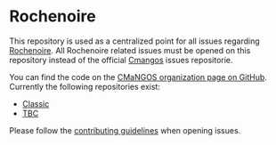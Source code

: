 # Rochenoire

This repository is used as a centralized point for all issues regarding [Rochenoire](https://rochenoi.re).
All Rochenoire related issues must be opened on this repository instead of the official [Cmangos](https://github.com/cmangos/issues) issues repositorie.

You can find the code on the [CMaNGOS organization page on GitHub](https://github.com/cmangos). Currently the following repositories exist:

* [Classic](https://github.com/cmangos/mangos-classic)
* [TBC](https://github.com/cmangos/mangos-tbc)

Please follow the [contributing guidelines](https://github.com/cmangos/mangos-wotlk/blob/master/CONTRIBUTING.md) when opening issues.
